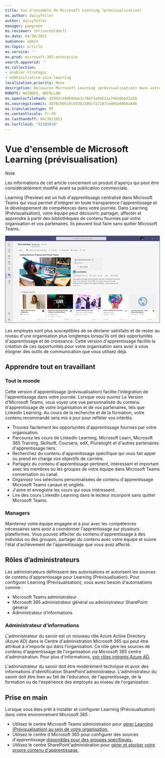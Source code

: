 ```yaml
---
title: Vue d'ensemble de Microsoft Learning (prévisualisation)
ms.author: daisyfeller
author: daisyfeller
manager: pamgreen
ms.reviewer: chrisarnoldmsft
ms.date: 04/30/2021
audience: admin
ms.topic: article
ms.service: ''
ms.prod: microsoft-365-enterprise
search.appverid: ''
ms.collection:
- enabler-strategic
- m365initiative-viva-learning
localization_priority: None
description: Découvrez Microsoft Learning (prévisualisation) dans votre environnement Microsoft 365 web.
ROBOTS: NOINDEX, NOFOLLOW
ms.openlocfilehash: d2493c499b8dae3c766f3a94521a74648bbd2a56
ms.sourcegitcommit: d3f8c69519c593b1580cfa7187ce085a99b8a846
ms.translationtype: MT
ms.contentlocale: fr-FR
ms.lasthandoff: 04/30/2021
ms.locfileid: "52101019"
---
```

# <a name="overview-of-microsoft-viva-learning-preview"></a>Vue d'ensemble de Microsoft Learning (prévisualisation) 

> [!NOTE]
> Les informations de cet article concernent un produit d'aperçu qui peut être considérablement modifié avant sa publication commerciale. 

Learning (Preview) est un hub d'apprentissage centralisé dans Microsoft Teams qui vous permet d'intégrer en toute transparence l'apprentissage et le développement de compétences dans votre journée. Dans Learning (Prévisualisation), votre équipe peut découvrir, partager, affecter et apprendre à partir des bibliothèques de contenu fournies par votre organisation et vos partenaires. Ils peuvent tout faire sans quitter Microsoft Teams.

   ![Capture d'écran de la page d'accueil De Learning (Prévisualisation) Teams.](../media/learning/learning-home-teams.png)
 
Les employés sont plus susceptibles de se déclarer satisfaits et de rester au niveau d'une organisation plus longtemps lorsqu'ils ont des opportunités d'apprentissage et de croissance. Cette version d'apprentissage facilite la création de ces opportunités pour votre organisation sans avoir à vous éloigner des outils de communication que vous utilisez déjà.

## <a name="learn-while-working"></a>Apprendre tout en travaillant

### <a name="everyone"></a>Tout le monde

Cette version d'apprentissage (prévisualisation) facilite l'intégration de l'apprentissage dans votre journée. Lorsque vous ouvrez La Version d'Microsoft Teams, vous voyez une vue personnalisée du contenu d'apprentissage de votre organisation et de vos partenaires, tels que LinkedIn Learning. Au cours de la recherche et de la formation, votre contenu recommandé sera mis à jour pour refléter vos intérêts.

- Trouvez facilement les opportunités d'apprentissage fournies par votre organisation.
- Parcourez les cours de LinkedIn Learning, Microsoft Learn, Microsoft 365 Training, Skillsoft, Coursera, edX, Pluralsight et d'autres partenaires d'apprentissage tiers.
- Recherchez du contenu d'apprentissage spécifique qui vous fait appel ou prend en charge vos objectifs de carrière.
- Partagez du contenu d'apprentissage pertinent, intéressant et important avec les membres ou les groupes de votre équipe dans Microsoft Teams conversation ou canal.
- Organisez vos sélections personnalisées de contenu d'apprentissage Microsoft Teams canaux et onglets.
- J'aime et enregistre les cours qui vous intéressent.
- Lire des cours LinkedIn Learning dans le lecteur incorporé sans quitter Microsoft Teams.

### <a name="managers"></a>Managers

Maintenez votre équipe engagée et à jour avec les compétences nécessaires sans avoir à coordonner l'apprentissage sur plusieurs plateformes. Vous pouvez affecter du contenu d'apprentissage à des individus ou des groupes, partager du contenu avec votre équipe et suivre l'état d'achèvement de l'apprentissage que vous avez affecté.

## <a name="admin-roles"></a>Rôles d’administrateurs

Les administrateurs définissent des autorisations et autorisent les sources de contenu d'apprentissage pour Learning (Prévisualisation). Pour configurer Learning (Prévisualisation), vous aurez besoin d'autorisations comme :

- Microsoft Teams administrateur
- Microsoft 365 administrateur général ou administrateur SharePoint général
- Administrateur d’informations

### <a name="knowledge-admin"></a>Administrateur d’informations

L'administrateur du savoir est un nouveau rôle Azure Active Directory (Azure AD) dans le Centre d'administration Microsoft 365 qui peut être attribué à n'importe qui dans l'organisation. Ce rôle gère les sources de contenu d'apprentissage de l'organisation via Microsoft 365 centre d'administration. Pour plus d'informations, [voir rôles intégrés Azure AD.](/azure/active-directory/roles/permissions-reference#knowledge-administrator)

L'administrateur du savoir doit être modérément technique et avoir des informations d'identification SharePoint'administrateur. L'administrateur du savoir doit être bien au fait de l'éducation, de l'apprentissage, de la formation ou de l'expérience des employés au niveau de l'organisation.

## <a name="get-started"></a>Prise en main

Lorsque vous êtes prêt à installer et configurer Learning (Prévisualisation) dans votre environnement Microsoft 365 :

- Utilisez le centre Microsoft Teams'administration pour [gérer Learning (Prévisualisation) au sein de votre organisation.](set-up-teams-admin-center.md)
- Utilisez le centre d Microsoft 365 pour configurer des sources d'apprentissage [disponibles pour des groupes spécifiques.](content-sources-365-admin-center.md)
- Utilisez le centre SharePoint'administration pour [gérer et stocker votre propre contenu d'apprentissage.](configure-sharepoint-content-source.md)




